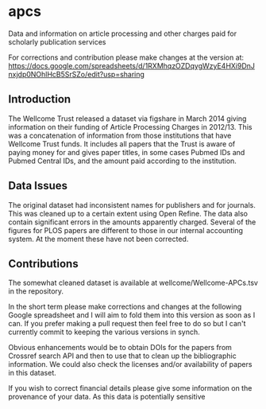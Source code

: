 apcs
====

Data and information on article processing and other charges paid for scholarly publication services

For corrections and contribution please make changes at the version at:
https://docs.google.com/spreadsheets/d/1RXMhqzOZDqygWzyE4HXi9DnJnxjdp0NOhlHcB5SrSZo/edit?usp=sharing

Introduction
------------

The Wellcome Trust released a dataset via figshare in March 2014 giving information on their funding of 
Article Processing Charges in 2012/13. This was a concatenation of information from those institutions
that have Wellcome Trust funds. It includes all papers that the Trust is aware of paying money for and
gives paper titles, in some cases Pubmed IDs and Pubmed Central IDs, and the amount paid according to 
the institution.

Data Issues
-----------

The original dataset had inconsistent names for publishers and for journals. This was cleaned up to a 
certain extent using Open Refine. The data also contain significant errors in the amounts apparently
charged. Several of the figures for PLOS papers are different to those in our internal accounting system. 
At the moment these have not been corrected.

Contributions
-------------

The somewhat cleaned dataset is available at wellcome/Wellcome-APCs.tsv in the repository. 

In the short term please make corrections and changes at the following Google spreadsheet and I will aim
to fold them into this version as soon as I can. If you prefer making a pull request then feel free to do
so but I can't currently commit to keeping the various versions in synch.

Obvious enhancements would be to obtain DOIs for the papers from 
Crossref search API and then to use that to clean up the bibliographic information. We could also check the
licenses and/or availability of papers in this dataset.

If you wish to correct financial details please give some information on the provenance of your data. As this
data is potentially sensitive
